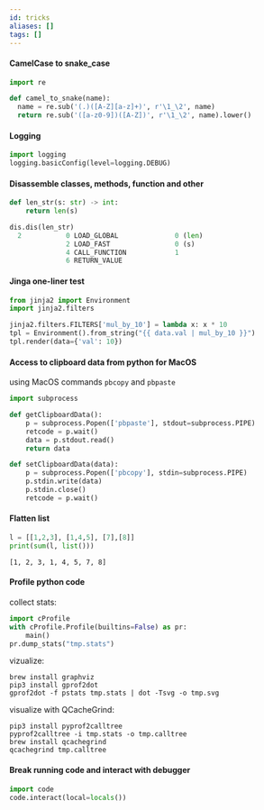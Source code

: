 ```yaml
---
id: tricks
aliases: []
tags: []
---
```


#### CamelCase to snake_case

```python
import re

def camel_to_snake(name):
  name = re.sub('(.)([A-Z][a-z]+)', r'\1_\2', name)
  return re.sub('([a-z0-9])([A-Z])', r'\1_\2', name).lower()

```

#### Logging

```python
import logging
logging.basicConfig(level=logging.DEBUG)
```

#### Disassemble classes, methods, function and other

```python
def len_str(s: str) -> int:
    return len(s)

dis.dis(len_str)
  2           0 LOAD_GLOBAL              0 (len)
              2 LOAD_FAST                0 (s)
              4 CALL_FUNCTION            1
              6 RETURN_VALUE
```

#### Jinga one-liner test

```python
from jinja2 import Environment
import jinja2.filters

jinja2.filters.FILTERS['mul_by_10'] = lambda x: x * 10
tpl = Environment().from_string("{{ data.val | mul_by_10 }}")
tpl.render(data={'val': 10})

```

#### Access to clipboard data from python for MacOS

using MacOS commands `pbcopy` and `pbpaste`

```python
import subprocess

def getClipboardData():
    p = subprocess.Popen(['pbpaste'], stdout=subprocess.PIPE)
    retcode = p.wait()
    data = p.stdout.read()
    return data

def setClipboardData(data):
    p = subprocess.Popen(['pbcopy'], stdin=subprocess.PIPE)
    p.stdin.write(data)
    p.stdin.close()
    retcode = p.wait()
```

#### Flatten list

```python
l = [[1,2,3], [1,4,5], [7],[8]]
print(sum(l, list()))
```

```
[1, 2, 3, 1, 4, 5, 7, 8]
```

#### Profile python code

collect stats:

```python
import cProfile
with cProfile.Profile(builtins=False) as pr:
    main()
pr.dump_stats("tmp.stats")
```

vizualize:

```shell
brew install graphviz
pip3 install gprof2dot
gprof2dot -f pstats tmp.stats | dot -Tsvg -o tmp.svg
```

visualize with QCacheGrind:

```shell
pip3 install pyprof2calltree
pyprof2calltree -i tmp.stats -o tmp.calltree
brew install qcachegrind
qcachegrind tmp.calltree
```

#### Break running code and interact with debugger

```python
import code
code.interact(local=locals())
```
